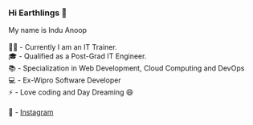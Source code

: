 ### Hi Earthlings 👋
My name is Indu Anoop\
\
👩‍🏫 - Currently I am an IT Trainer.\
🎓 - Qualified as a Post-Grad IT Engineer.\
📚 - Specialization in Web Development, Cloud Computing and DevOps\
💻 - Ex-Wipro Software Developer\
⚡ - Love coding and Day Dreaming 😄\
\
📱 - [Instagram](https://www.instagram.com/indu_anoop/)

<!--
**induanoopsia/induanoopsia** is a ✨ _special_ ✨ repository because its `README.md` (this file) appears on your GitHub profile.

Here are some ideas to get you started:

- 🔭 I’m currently working on ...
- 🌱 I’m currently learning ...
- 👯 I’m looking to collaborate on ...
- 🤔 I’m looking for help with ...
- 💬 Ask me about ...
- 📫 How to reach me: ...
- 😄 Pronouns: ...
- ⚡ Fun fact: ...
-->
